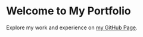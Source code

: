 # Welcome to My Portfolio

Explore my work and experience on [my GitHub Page](https://yourgithubusername.github.io).
